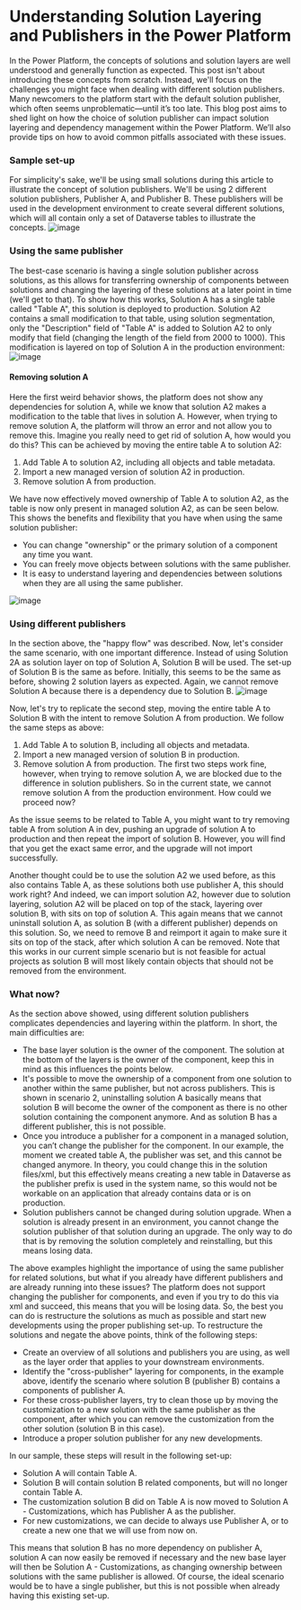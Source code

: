 # Understanding Solution Layering and Publishers in the Power Platform

In the Power Platform, the concepts of solutions and solution layers are well understood and generally function as expected. This post isn't about introducing these concepts from scratch. Instead, we'll focus on the challenges you might face when dealing with different solution publishers.
Many newcomers to the platform start with the default solution publisher, which often seems unproblematic—until it’s too late. This blog post aims to shed light on how the choice of solution publisher can impact solution layering and dependency management within the Power Platform. We’ll also provide tips on how to avoid common pitfalls associated with these issues.

### Sample set-up
For simplicity's sake, we'll be using small solutions during this article to illustrate the concept of solution publishers. We'll be using 2 different solution publishers, Publisher A, and Publisher B. These publishers will be used in the development environment to create several different solutions, which will all contain only a set of Dataverse tables to illustrate the concepts.
![image](https://github.com/user-attachments/assets/f09c82fa-1105-462d-80a4-937ffc4871ba)

### Using the same publisher
The best-case scenario is having a single solution publisher across solutions, as this allows for transferring ownership of components between solutions and changing the layering of these solutions at a later point in time (we'll get to that). To show how this works, Solution A has a single table called "Table A", this solution is deployed to production. Solution A2 contains a small modification to that table, using solution segmentation, only the "Description" field of "Table A" is added to Solution A2 to only modify that field (changing the length of the field from 2000 to 1000). This modification is layered on top of Solution A in the production environment:
![image](https://github.com/user-attachments/assets/6c35b1a3-5261-498d-84e9-7d169a89b98e)

#### Removing solution A
Here the first weird behavior shows, the platform does not show any dependencies for solution A, while we know that solution A2 makes a modification to the table that lives in solution A. However, when trying to remove solution A, the platform will throw an error and not allow you to remove this. Imagine you really need to get rid of solution A, how would you do this? This can be achieved by moving the entire table A to solution A2:
1. Add Table A to solution A2, including all objects and table metadata.
2. Import a new managed version of solution A2 in production.
3. Remove solution A from production.

We have now effectively moved ownership of Table A to solution A2, as the table is now only present in managed solution A2, as can be seen below. This shows the benefits and flexibility that you have when using the same solution publisher:
- You can change "ownership" or the primary solution of a component any time you want.
- You can freely move objects between solutions with the same publisher.
- It is easy to understand layering and dependencies between solutions when they are all using the same publisher.

![image](https://github.com/user-attachments/assets/23deeea4-f908-4edc-950b-e4897f1faf39)

### Using different publishers
In the section above, the "happy flow" was described. Now, let's consider the same scenario, with one important difference. Instead of using Solution 2A as solution layer on top of Solution A, Solution B will be used. The set-up of Solution B is the same as before. Initially, this seems to be the same as before, showing 2 solution layers as expected. Again, we cannot remove Solution A because there is a dependency due to Solution B.
![image](https://github.com/user-attachments/assets/c3f6759e-afc1-4826-8bb9-9277699b21cf)

Now, let's try to replicate the second step, moving the entire table A to Solution B with the intent to remove Solution A from production. We follow the same steps as above:
1. Add Table A to solution B, including all objects and metadata.
2. Import a new managed version of solution B in production.
3. Remove solution A from production.
The first two steps work fine, however, when trying to remove solution A, we are blocked due to the difference in solution publishers. So in the current state, we cannot remove solution A from the production environment. How could we proceed now?

As the issue seems to be related to Table A, you might want to try removing table A from solution A in dev, pushing an upgrade of solution A to production and then repeat the import of solution B. However, you will find that you get the exact same error, and the upgrade will not import successfully. 

Another thought could be to use the solution A2 we used before, as this also contains Table A, as these solutions both use publisher A, this should work right? And indeed, we can import solution A2, however due to solution layering, solution A2 will be placed on top of the stack, layering over solution B, with sits on top of solution A. This again means that we cannot uninstall solution A, as solution B (with a different publisher) depends on this solution.  So, we need to remove B and reimport it again to make sure it sits on top of the stack, after which solution A can be removed. Note that this works in our current simple scenario but is not feasible for actual projects as solution B will most likely contain objects that should not be removed from the environment.

### What now?
As the section above showed, using different solution publishers complicates dependencies and layering within the platform. In short, the main difficulties are:
- The base layer solution is the owner of the component. The solution at the bottom of the layers is the owner of the component, keep this in mind as this influences the points below.
- It's possible to move the ownership of a component from one solution to another within the same publisher, but not across publishers. This is shown in scenario 2, uninstalling solution A basically means that solution B will become the owner of the component as there is no other solution containing the component anymore. And as solution B has a different publisher, this is not possible.
- Once you introduce a publisher for a component in a managed solution, you can’t change the publisher for the component. In our example, the moment we created table A, the publisher was set, and this cannot be changed anymore. In theory, you could change this in the solution files/xml, but this effectively means creating a new table in Dataverse as the publisher prefix is used in the system name, so this would not be workable on an application that already contains data or is on production.
- Solution publishers cannot be changed during solution upgrade. When a solution is already present in an environment, you cannot change the solution publisher of that solution during an upgrade. The only way to do that is by removing the solution completely and reinstalling, but this means losing data.

The above examples highlight the importance of using the same publisher for related solutions, but what if you already have different publishers and are already running into these issues? The platform does not support changing the publisher for components, and even if you try to do this via xml and succeed, this means that you will be losing data. So, the best you can do is restructure the solutions as much as possible and start new developments using the proper publishing set-up. To restructure the solutions and negate the above points, think of the following steps:
- Create an overview of all solutions and publishers you are using, as well as the layer order that applies to your downstream environments.
- Identify the "cross-publisher" layering for components, in the example above, identify the scenario where solution B (publisher B) contains a components of publisher A.
- For these cross-publisher layers, try to clean those up by moving the customization to a new solution with the same publisher as the component, after which you can remove the customization from the other solution (solution B in this case). 
- Introduce a proper solution publisher for any new developments.

In our sample, these steps will result in the following set-up:
- Solution A will contain Table A.
- Solution B will contain solution B related components, but will no longer contain Table A.
- The customization solution B did on Table A is now moved to Solution A - Customizations, which has Publisher A as the publisher.
- For new customizations, we can decide to always use Publisher A, or to create a new one that we will use from now on.

This means that solution B has no more dependency on publisher A, solution A can now easily be removed if necessary and the new base layer will then be Solution A - Customizations, as changing ownership between solutions with the same publisher is allowed. Of course, the ideal scenario would be to have a single publisher, but this is not possible when already having this existing set-up.




